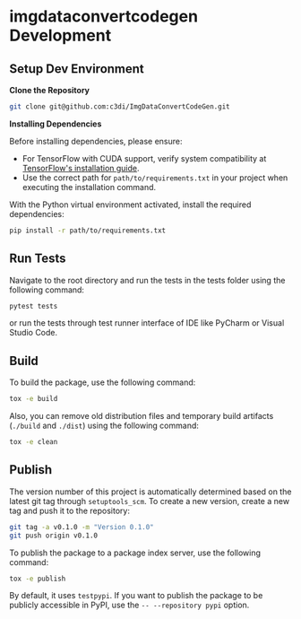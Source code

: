 # imgdataconvertcodegen Development
## Setup Dev Environment
**Clone the Repository**

```bash
git clone git@github.com:c3di/ImgDataConvertCodeGen.git
```

**Installing Dependencies**

Before installing dependencies, please ensure:
- For TensorFlow with CUDA support, verify system compatibility at [TensorFlow's installation guide](https://www.tensorflow.org/install/pip>).
- Use the correct path for `path/to/requirements.txt` in your project when executing the installation command.

With the Python virtual environment activated, install the required dependencies:
```bash
pip install -r path/to/requirements.txt
```

## Run Tests

Navigate to the root directory and run the tests in the tests folder using the following command:
```bash
pytest tests
```
or run the tests through test runner interface of IDE like PyCharm or Visual Studio Code.

## Build

To build the package, use the following command:
```bash
tox -e build
```

Also, you can remove old distribution files and temporary build artifacts (`./build` and `./dist`) using the following command:
```bash
tox -e clean
```

## Publish

The version number of this project is automatically determined based on the latest git tag through `setuptools_scm`.
To create a new version, create a new tag and push it to the repository:
```bash
git tag -a v0.1.0 -m "Version 0.1.0"
git push origin v0.1.0
```
To publish the package to a package index server, use the following command:
```bash
tox -e publish
```
By default, it uses `testpypi`. If you want to publish the package to be publicly accessible in PyPI, use the `-- --repository pypi` option.